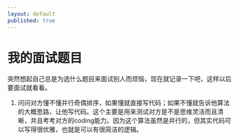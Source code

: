 ```yaml
---
layout: default
published: true
---
```


# 我的面试题目  

突然想起自己总是为选什么题目来面试别人而烦恼，现在就记录一下吧，这样以后要面试就看看。  
1. 问问对方懂不懂并行奇偶排序，如果懂就直接写代码；如果不懂就告诉他算法的大概思路，让他写代码。这个主要是用来测试对方是不是思维灵活而且清晰，并且考考对方的coding能力。因为这个算法虽然是并行的，但其实代码可以写得很优雅，也就是可以有很简洁的逻辑。  

